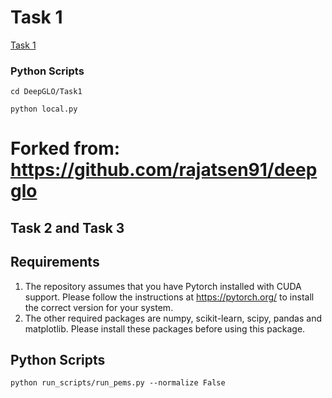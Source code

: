 

# Task 1

[Task 1](https://github.com/harshgrovr/Global-and-Local-Time-Series/tree/main/DeepGLO/Task1)

### Python Scripts
`cd DeepGLO/Task1`

`python local.py`


# Forked from: https://github.com/rajatsen91/deepglo

## Task 2 and Task 3

## Requirements

1. The repository assumes that you have Pytorch installed with CUDA support. Please follow the instructions at https://pytorch.org/ to install the correct version for your system. 
2. The other required packages are numpy, scikit-learn, scipy, pandas and matplotlib. Please install these packages before using this package. 

## Python Scripts

`python run_scripts/run_pems.py --normalize False`



